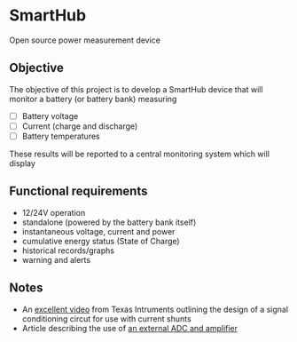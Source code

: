# SmartHub
Open source power measurement device

## Objective
The objective of this project is to develop a SmartHub device that will monitor a battery (or battery bank) measuring

- [ ] Battery voltage
- [ ] Current (charge and discharge)
- [ ] Battery temperatures

These results will be reported to a central monitoring system which will display 

## Functional requirements

* 12/24V operation
* standalone (powered by the battery bank itself)
* instantaneous voltage, current and power
* cumulative energy status (State of Charge)
* historical records/graphs
* warning and alerts

## Notes

* An [excellent video](https://youtu.be/jiSZUbQVQRk?si=NomNqURFb63rSNtr) from Texas Intruments outlining the design of a signal conditioning circut for use with current shunts
* Article describing the use of [an external ADC and amplifier](https://learnarduinonow.com/2015/05/11/reading-current-shunt-with-arduino.html)

